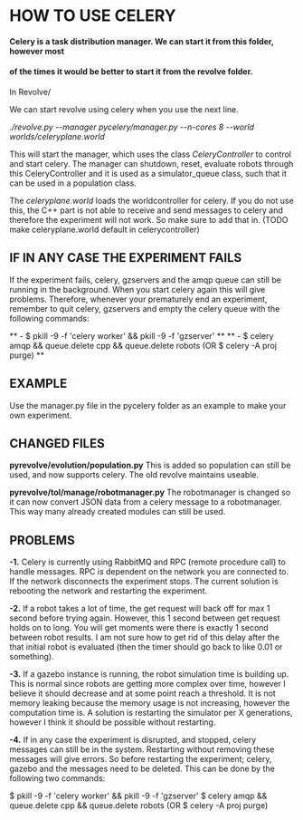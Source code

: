 # HOW TO USE CELERY
#### Celery is a task distribution manager. We can start it from this folder, however most
#### of the times it would be better to start it from the revolve folder.

In Revolve/

We can start revolve using celery when you use the next line.

*./revolve.py --manager pycelery/manager.py --n-cores 8 --world worlds/celeryplane.world*

This will start the manager, which uses the class *CeleryController* to control and start celery. The manager can shutdown, reset, evaluate robots through this CeleryController and it is used as a simulator_queue class, such that it can be used in a population class.

The *celeryplane.world* loads the worldcontroller for celery. If you do not use this, the C++ part is not able to receive and send messages to celery and therefore the experiment will not work. So make sure to add that in. (TODO make celeryplane.world default in celerycontroller)

## IF IN ANY CASE THE EXPERIMENT FAILS
If the experiment fails, celery, gzservers and the amqp queue can still be running in the background. When you start celery again this will give problems. Therefore, whenever your prematurely end an experiment, remember to quit celery, gzservers and empty the celery queue with the following commands:

** - $ pkill -9 -f 'celery worker' && pkill -9 -f 'gzserver' **
** - $ celery amqp && queue.delete cpp && queue.delete robots (OR $ celery -A proj purge) **

## EXAMPLE
Use the manager.py file in the pycelery folder as an example to make your own experiment.

## CHANGED FILES
**pyrevolve/evolution/population.py**
This is added so population can still be used, and now supports celery. The old revolve maintains useable.

**pyrevolve/tol/manage/robotmanager.py**
The robotmanager is changed so it can now convert JSON data from a celery message to a robotmanager. This way many already created modules can still be used.

## PROBLEMS

**-1.** Celery is currently using RabbitMQ and RPC (remote procedure call) to handle messages. RPC is dependent on the
network you are connected to. If the network disconnects the experiment stops. The current
solution is rebooting the network and restarting the experiment.

**-2.** If a robot takes a lot of time, the get request will back off for max 1 second before trying again. However,
this 1 second between get request holds on to long. You will get moments were there is exactly 1 second between
robot results. I am not sure how to get rid of this delay after the that initial robot is evaluated (then the timer should
go back to like 0.01 or something).

**-3.** If a gazebo instance is running, the robot simulation time is building up. This is normal since robots
are getting more complex over time, however I believe it should decrease and at some point reach a threshold.
It is not memory leaking because the memory usage is not increasing, however the computation time is. A solution is
restarting the simulator per X generations, however I think it should be possible without restarting.

**-4.** If in any case the experiment is disrupted, and stopped, celery messages can still be in the system. Restarting without removing
these messages will give errors. So before restarting the experiment; celery, gazebo and the messages need to be deleted.
This can be done by the following two commands:

$ pkill -9 -f 'celery worker' && pkill -9 -f 'gzserver'
$ celery amqp && queue.delete cpp && queue.delete robots (OR $ celery -A proj purge)
